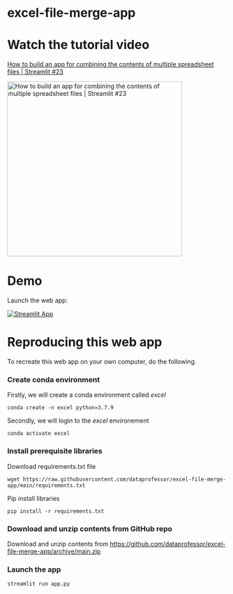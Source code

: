 # excel-file-merge-app

# Watch the tutorial video

[How to build an app for combining the contents of multiple spreadsheet files | Streamlit #23](https://youtu.be/xt4hrtG4t3s)

<a href="https://youtu.be/xt4hrtG4t3s"><img src="http://img.youtube.com/vi/xt4hrtG4t3s/0.jpg" alt="How to build an app for combining the contents of multiple spreadsheet files | Streamlit #23" title="How to build an app for combining the contents of multiple spreadsheet files | Streamlit #23" width="400" /></a>

# Demo

Launch the web app:

[![Streamlit App](https://static.streamlit.io/badges/streamlit_badge_black_white.svg)](https://share.streamlit.io/dataprofessor/excel-file-merge-app/main/app.py)

# Reproducing this web app
To recreate this web app on your own computer, do the following.

### Create conda environment
Firstly, we will create a conda environment called *excel*
```
conda create -n excel python=3.7.9
```
Secondly, we will login to the *excel* environement
```
conda activate excel
```
### Install prerequisite libraries

Download requirements.txt file

```
wget https://raw.githubusercontent.com/dataprofessor/excel-file-merge-app/main/requirements.txt

```

Pip install libraries
```
pip install -r requirements.txt
```

###  Download and unzip contents from GitHub repo

Download and unzip contents from https://github.com/dataprofessor/excel-file-merge-app/archive/main.zip

###  Launch the app

```
streamlit run app.py
```
